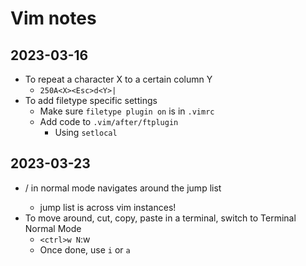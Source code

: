 # Vim notes

## 2023-03-16
- To repeat a character X to a certain column Y
  - `250A<X><Esc>d<Y>|`
- To add filetype specific settings
    - Make sure `filetype plugin on` is in `.vimrc`
    - Add code to `.vim/after/ftplugin`
        - Using `setlocal`

## 2023-03-23
- <C-o>/<C-i> in normal mode navigates around the jump list
    - jump list is across vim instances!
- To move around, cut, copy, paste in a terminal, switch to Terminal Normal Mode
    - `<ctrl>w N`:w
    - Once done, use `i` or `a`
